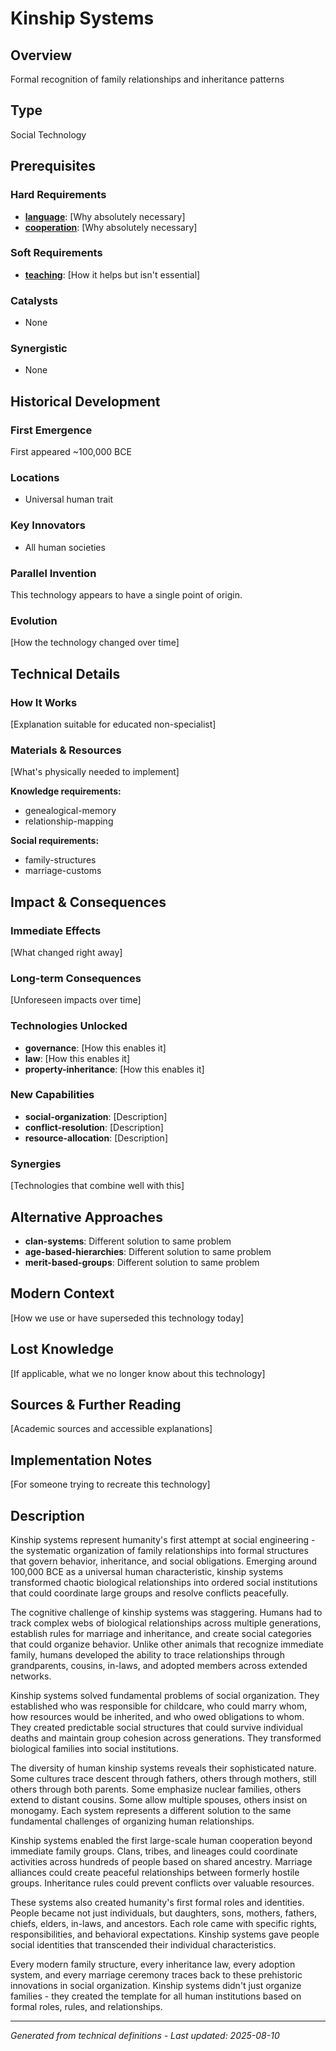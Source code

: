 # Kinship Systems

## Overview
Formal recognition of family relationships and inheritance patterns

## Type
Social Technology

## Prerequisites

### Hard Requirements
- **[language](../language/README.md)**: [Why absolutely necessary]
- **[cooperation](../cooperation/README.md)**: [Why absolutely necessary]

### Soft Requirements
- **[teaching](../teaching/README.md)**: [How it helps but isn't essential]

### Catalysts
- None

### Synergistic
- None

## Historical Development

### First Emergence
First appeared ~100,000 BCE

### Locations
- Universal human trait

### Key Innovators
- All human societies

### Parallel Invention
This technology appears to have a single point of origin.

### Evolution
[How the technology changed over time]

## Technical Details

### How It Works
[Explanation suitable for educated non-specialist]

### Materials & Resources
[What's physically needed to implement]


**Knowledge requirements:**
- genealogical-memory
- relationship-mapping


**Social requirements:**
- family-structures
- marriage-customs

## Impact & Consequences

### Immediate Effects
[What changed right away]

### Long-term Consequences
[Unforeseen impacts over time]

### Technologies Unlocked
- **governance**: [How this enables it]
- **law**: [How this enables it]
- **property-inheritance**: [How this enables it]

### New Capabilities
- **social-organization**: [Description]
- **conflict-resolution**: [Description]
- **resource-allocation**: [Description]

### Synergies
[Technologies that combine well with this]

## Alternative Approaches
- **clan-systems**: Different solution to same problem
- **age-based-hierarchies**: Different solution to same problem
- **merit-based-groups**: Different solution to same problem

## Modern Context
[How we use or have superseded this technology today]

## Lost Knowledge
[If applicable, what we no longer know about this technology]

## Sources & Further Reading
[Academic sources and accessible explanations]

## Implementation Notes
[For someone trying to recreate this technology]

## Description













Kinship systems represent humanity's first attempt at social engineering - the systematic organization of family relationships into formal structures that govern behavior, inheritance, and social obligations. Emerging around 100,000 BCE as a universal human characteristic, kinship systems transformed chaotic biological relationships into ordered social institutions that could coordinate large groups and resolve conflicts peacefully.

The cognitive challenge of kinship systems was staggering. Humans had to track complex webs of biological relationships across multiple generations, establish rules for marriage and inheritance, and create social categories that could organize behavior. Unlike other animals that recognize immediate family, humans developed the ability to trace relationships through grandparents, cousins, in-laws, and adopted members across extended networks.

Kinship systems solved fundamental problems of social organization. They established who was responsible for childcare, who could marry whom, how resources would be inherited, and who owed obligations to whom. They created predictable social structures that could survive individual deaths and maintain group cohesion across generations. They transformed biological families into social institutions.

The diversity of human kinship systems reveals their sophisticated nature. Some cultures trace descent through fathers, others through mothers, still others through both parents. Some emphasize nuclear families, others extend to distant cousins. Some allow multiple spouses, others insist on monogamy. Each system represents a different solution to the same fundamental challenges of organizing human relationships.

Kinship systems enabled the first large-scale human cooperation beyond immediate family groups. Clans, tribes, and lineages could coordinate activities across hundreds of people based on shared ancestry. Marriage alliances could create peaceful relationships between formerly hostile groups. Inheritance rules could prevent conflicts over valuable resources.

These systems also created humanity's first formal roles and identities. People became not just individuals, but daughters, sons, mothers, fathers, chiefs, elders, in-laws, and ancestors. Each role came with specific rights, responsibilities, and behavioral expectations. Kinship systems gave people social identities that transcended their individual characteristics.

Every modern family structure, every inheritance law, every adoption system, and every marriage ceremony traces back to these prehistoric innovations in social organization. Kinship systems didn't just organize families - they created the template for all human institutions based on formal roles, rules, and relationships.

---
*Generated from technical definitions - Last updated: 2025-08-10*
